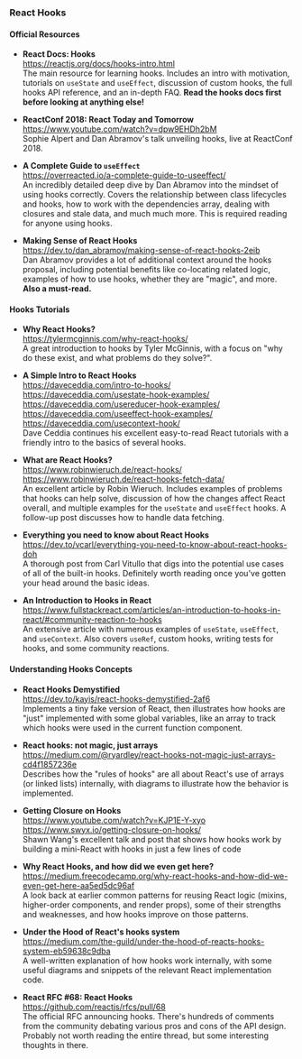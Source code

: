 ### React Hooks


#### Official Resources

- **React Docs: Hooks**  
  https://reactjs.org/docs/hooks-intro.html  
  The main resource for learning hooks.  Includes an intro with motivation, tutorials on `useState` and `useEffect`, discussion of custom hooks, the full hooks API reference, and an in-depth FAQ.  **Read the hooks docs first before looking at anything else!**
  
- **ReactConf 2018: React Today and Tomorrow**  
  https://www.youtube.com/watch?v=dpw9EHDh2bM  
  Sophie Alpert and Dan Abramov's talk unveiling hooks, live at ReactConf 2018.

- **A Complete Guide to `useEffect`**  
  https://overreacted.io/a-complete-guide-to-useeffect/  
  An incredibly detailed deep dive by Dan Abramov into the mindset of using hooks correctly.  Covers the relationship between class lifecycles and hooks, how to work with the dependencies array, dealing with closures and stale data, and much much more. This is required reading for anyone using hooks.
  
- **Making Sense of React Hooks**  
  https://dev.to/dan_abramov/making-sense-of-react-hooks-2eib  
  Dan Abramov provides a lot of additional context around the hooks proposal, including potential benefits like co-locating related logic, examples of how to use hooks, whether they are "magic", and more.  **Also a must-read.**
  
  
#### Hooks Tutorials

- **Why React Hooks?**  
  https://tylermcginnis.com/why-react-hooks/  
  A great introduction to hooks by Tyler McGinnis, with a focus on "why do these exist, and what problems do they solve?". 

- **A Simple Intro to React Hooks**  
  https://daveceddia.com/intro-to-hooks/  
  https://daveceddia.com/usestate-hook-examples/  
  https://daveceddia.com/usereducer-hook-examples/  
  https://daveceddia.com/useeffect-hook-examples/  
  https://daveceddia.com/usecontext-hook/  
  Dave Ceddia continues his excellent easy-to-read React tutorials with a friendly intro to the basics of several hooks.
  
- **What are React Hooks?**  
  https://www.robinwieruch.de/react-hooks/  
  https://www.robinwieruch.de/react-hooks-fetch-data/  
  An excellent article by Robin Wieruch.  Includes examples of problems that hooks can help solve, discussion of how the changes affect React overall, and multiple examples for the `useState` and `useEffect` hooks.  A follow-up post discusses how to handle data fetching.
  
- **Everything you need to know about React Hooks**  
  https://dev.to/vcarl/everything-you-need-to-know-about-react-hooks-doh  
  A thorough post from Carl Vitullo that digs into the potential use cases of all of the built-in hooks.  Definitely worth reading once you've gotten your head around the basic ideas.

- **An Introduction to Hooks in React**  
  https://www.fullstackreact.com/articles/an-introduction-to-hooks-in-react/#community-reaction-to-hooks  
  An extensive article with numerous examples of `useState`, `useEffect`, and `useContext`.  Also covers `useRef`, custom hooks, writing tests for hooks, and some community reactions.


#### Understanding Hooks Concepts

- **React Hooks Demystified**  
  https://dev.to/kayis/react-hooks-demystified-2af6  
  Implements a tiny fake version of React, then illustrates how hooks are "just" implemented with some global variables, like an array to track which hooks were used in the current function component.
  
- **React hooks: not magic, just arrays**  
  https://medium.com/@ryardley/react-hooks-not-magic-just-arrays-cd4f1857236e  
  Describes how the "rules of hooks" are all about React's use of arrays (or linked lists) internally, with diagrams to illustrate how the behavior is implemented.
  
- **Getting Closure on Hooks**  
  https://www.youtube.com/watch?v=KJP1E-Y-xyo  
  https://www.swyx.io/getting-closure-on-hooks/  
  Shawn Wang's excellent talk and post that shows how hooks work by building a mini-React with hooks in just a few lines of code
  
- **Why React Hooks, and how did we even get here?**  
  https://medium.freecodecamp.org/why-react-hooks-and-how-did-we-even-get-here-aa5ed5dc96af  
  A look back at earlier common patterns for reusing React logic (mixins, higher-order components, and render props), some of their strengths and weaknesses, and how hooks improve on those patterns.
  
- **Under the Hood of React's hooks system**  
  https://medium.com/the-guild/under-the-hood-of-reacts-hooks-system-eb59638c9dba  
  A well-written explanation of how hooks work internally, with some useful diagrams and snippets of the relevant React implementation code.

- **React RFC #68: React Hooks**  
  https://github.com/reactjs/rfcs/pull/68  
  The official RFC announcing hooks.  There's hundreds of comments from the community debating various pros and cons of the API design.  Probably not worth reading the entire thread, but some interesting thoughts in there.
